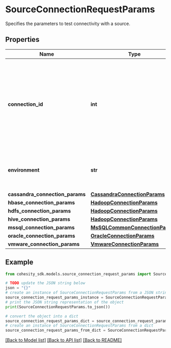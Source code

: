 # SourceConnectionRequestParams

Specifies the parameters to test connectivity with a source.

## Properties

Name | Type | Description | Notes
------------ | ------------- | ------------- | -------------
**connection_id** | **int** | Specifies the id of the connection from where this source is reachable. This should only be set for a source being registered by a tenant user. | [optional] 
**environment** | **str** | Specifies the environment type of the Protection Source. | 
**cassandra_connection_params** | [**CassandraConnectionParams**](CassandraConnectionParams.md) |  | [optional] 
**hbase_connection_params** | [**HadoopConnectionParams**](HadoopConnectionParams.md) |  | [optional] 
**hdfs_connection_params** | [**HadoopConnectionParams**](HadoopConnectionParams.md) |  | [optional] 
**hive_connection_params** | [**HadoopConnectionParams**](HadoopConnectionParams.md) |  | [optional] 
**mssql_connection_params** | [**MsSQLCommonConnectionParams**](MsSQLCommonConnectionParams.md) |  | [optional] 
**oracle_connection_params** | [**OracleConnectionParams**](OracleConnectionParams.md) |  | [optional] 
**vmware_connection_params** | [**VmwareConnectionParams**](VmwareConnectionParams.md) |  | [optional] 

## Example

```python
from cohesity_sdk.models.source_connection_request_params import SourceConnectionRequestParams

# TODO update the JSON string below
json = "{}"
# create an instance of SourceConnectionRequestParams from a JSON string
source_connection_request_params_instance = SourceConnectionRequestParams.from_json(json)
# print the JSON string representation of the object
print(SourceConnectionRequestParams.to_json())

# convert the object into a dict
source_connection_request_params_dict = source_connection_request_params_instance.to_dict()
# create an instance of SourceConnectionRequestParams from a dict
source_connection_request_params_from_dict = SourceConnectionRequestParams.from_dict(source_connection_request_params_dict)
```
[[Back to Model list]](../README.md#documentation-for-models) [[Back to API list]](../README.md#documentation-for-api-endpoints) [[Back to README]](../README.md)


